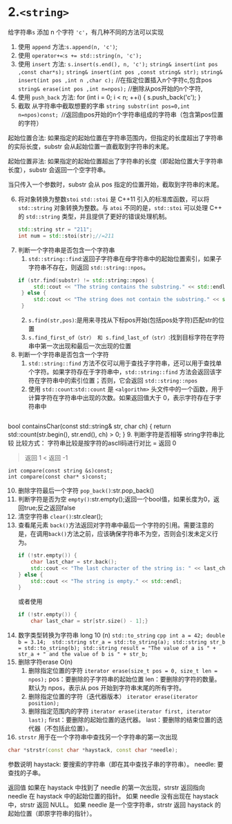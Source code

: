 # 2.`<string>`
给字符串`s` 添加 n 个字符 `'c'`，有几种不同的方法可以实现
1. 使用 `append` 方法:`s.append(n, 'c')`;
2. 使用 `operator+=`:`s += std::string(n, 'c');`
3. 使用 `insert` 方法: `s.insert(s.end(), n, 'c');`
   `string& insert(int pos ,const char*s);`
   `string& insert(int pos ,const string& str);`
   `string& insert(int pos ,int n ,char c);` //在指定位置插入n个字符c,包含pos
   `string& erase(int pos ,int n=npos);`  //删除从pos开始的n个字符,
4. 使用 `push_back` 方法:
     for (int i = 0; i < n; ++i) {
        s.push_back('c');
    }
5. 截取
   从字符串中截取想要的字串
   `string substr(int pos=0,int n=npos)const; `//返回由pos开始的n个字符串组成的字符串（包含第pos位置的字符）

起始位置合法: 如果指定的起始位置在字符串范围内，但指定的长度超出了字符串的实际长度，substr 会从起始位置一直截取到字符串的末尾。

起始位置非法: 如果指定的起始位置超出了字符串的长度（即起始位置大于字符串长度），substr 会返回一个空字符串。

当只传入一个参数时，substr 会从 pos 指定的位置开始，截取到字符串的末尾。

6. 将对象转换为整数`stoi`
    `std::stoi` 是 C++11 引入的标准库函数，可以将 `std::string` 对象转换为整数。与 `atoi` 不同的是，`std::stoi` 可以处理 C++ 的 `std::string` 类型，并且提供了更好的错误处理机制。
    ```cpp
    std::string str = "211";
    int num = std::stoi(str);//=211
    ```
7. 判断一个字符串是否包含一个字符串
   1. `std::string::find`:返回子字符串在母字符串中的起始位置索引，如果子字符串不存在，则返回 `std::string::npos`。
   ```cpp
   if (str.find(substr) != std::string::npos) {
        std::cout << "The string contains the substring." << std::endl;
    } else {
        std::cout << "The string does not contain the substring." << std::endl;
    }
   ```
   2. `s.find(str,pos)`:是用来寻找从下标pos开始(包括pos处字符)匹配str的位置
   3. `s.find_first_of（str） 和 s.find_last_of（str）`:找到目标字符在字符串中第一次出现和最后一次出现的位置
8. 判断一个字符串是否包含一个字符
   1. `std::string::find` 方法不仅可以用于查找子字符串，还可以用于查找单个字符。如果字符存在于字符串中，`std::string::find` 方法会返回该字符在字符串中的索引位置；否则，它会返回 `std::string::npos`
   2. 使用 `std::count`:`std::count` 是 `<algorithm>` 头文件中的一个函数，用于计算字符在字符串中出现的次数。如果返回值大于 0，表示字符存在于字符串中
   ```cpp
  bool containsChar(const std::string& str, char ch) {
    return std::count(str.begin(), str.end(), ch) > 0;
  }
9. 判断字符是否相等
  string字符串比较
  比较方式： 字符串比较是按字符的ascll码进行对比
  = 返回  0
  > 返回  1
  < 返回 -1
  
  	int compare(const string &s)const;
  	int compare(const char* s)const;
10.  删除字符最后一个字符
    `pop_back()`:str.pop_back()
11.  判断字符是否为空
    `empty()`:str.empty();返回一个bool值，如果长度为0，返回true;反之返回false
12.  清空字符串
    `clear()`:str.clear();  
13. 查看尾元素
    `back()`方法返回对字符串中最后一个字符的引用。需要注意的是，在调用`back()`方法之前，应该确保字符串不为空，否则会引发未定义行为。
    ```cpp
    if (!str.empty()) {
        char last_char = str.back();
        std::cout << "The last character of the string is: " << last_char << std::endl;
    } else {
        std::cout << "The string is empty." << std::endl;
    }
    ```
    或者使用
    ```cpp
    if (!str.empty()) {
        char last_char = str[str.size() - 1];}
    ```
14.  数字类型转换为字符串  long 10 (n)
    `std::to_string`
    ```cpp
    int a = 42;
    double b = 3.14; 
    std::string str_a = std::to_string(a);
    std::string str_b = std::to_string(b);
    std::string result = "The value of a is " + str_a + " and the value of b is " + str_b;
    ```
15. 删除字符erase O(n)
    1. 删除指定位置的字符
      `iterator erase(size_t pos = 0, size_t len = npos);`
      pos：要删除的子字符串的起始位置
      len：要删除的字符的数量。默认为 npos，表示从 pos 开始到字符串末尾的所有字符。
    2. 删除指定位置的字符（迭代器版本）
      `iterator erase(iterator position);`
    3. 删除指定范围内的字符
      `iterator erase(iterator first, iterator last);`
      first：要删除的起始位置的迭代器。
      last：要删除的结束位置的迭代器（不包括此位置）。
16. `strstr`
用于在一个字符串中查找另一个字符串的第一次出现
```cpp
char *strstr(const char *haystack, const char *needle);
```
参数说明
  haystack: 要搜索的字符串（即在其中查找子串的字符串）。
  needle: 要查找的子串。

返回值
  如果在 haystack 中找到了 needle 的第一次出现，strstr 返回指向 needle 在 haystack 中的起始位置的指针。
  如果 needle 没有出现在 haystack 中，strstr 返回 NULL。
  如果 needle 是一个空字符串，strstr 返回 haystack 的起始位置（即原字符串的指针）。